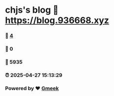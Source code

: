 # chjs's blog :link: https://blog.936668.xyz 
### :page_facing_up: [4](https://blog.936668.xyz/tag.html) 
### :speech_balloon: 0 
### :hibiscus: 5935 
### :alarm_clock: 2025-04-27 15:13:29 
### Powered by :heart: [Gmeek](https://github.com/Meekdai/Gmeek)

